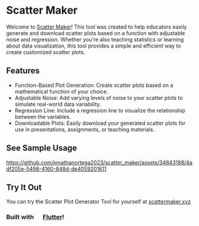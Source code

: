 # Scatter Maker
Welcome to [Scatter Maker](scattermaker.xyz)! This tool was created to help educators easily generate and download scatter plots based on a function with adjustable noise and regression. Whether you're also teaching statistics or learning about data visualization, this tool provides a simple and efficient way to create customized scatter plots.

## Features
- Function-Based Plot Generation: Create scatter plots based on a mathematical function of your choice.
- Adjustable Noise: Add varying levels of noise to your scatter plots to simulate real-world data variability.
- Regression Line: Include a regression line to visualize the relationship between the variables.
- Downloadable Plots: Easily download your generated scatter plots for use in presentations, assignments, or teaching materials.

## See Sample Usage
https://github.com/jonathanortega2023/scatter_maker/assets/34843188/4adf205e-5498-4160-848d-de4059201611



## Try It Out
You can try the Scatter Plot Generator Tool for yourself at [scattermaker.xyz](scattermaker.xyz)

### Built with <img src="https://github.com/jonathanortega2023/scatter_maker/assets/34843188/1cf6df6f-281c-40d0-bf5d-62ca107fb0a9" height="16"> [Flutter](https://flutter.dev/)!
